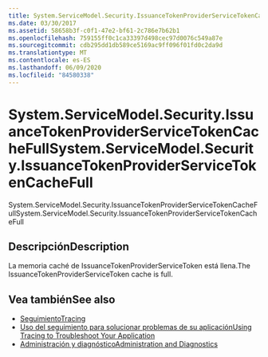 ```yaml
---
title: System.ServiceModel.Security.IssuanceTokenProviderServiceTokenCacheFull
ms.date: 03/30/2017
ms.assetid: 58658b3f-c0f1-47e2-bf61-2c786e7b62b1
ms.openlocfilehash: 759155ff0c1ca33397d498cec97d0076c549a87e
ms.sourcegitcommit: cdb295dd1db589ce5169ac9ff096f01fd0c2da9d
ms.translationtype: MT
ms.contentlocale: es-ES
ms.lasthandoff: 06/09/2020
ms.locfileid: "84580338"
---
```

# <a name="systemservicemodelsecurityissuancetokenproviderservicetokencachefull"></a><span data-ttu-id="d0094-102">System.ServiceModel.Security.IssuanceTokenProviderServiceTokenCacheFull</span><span class="sxs-lookup"><span data-stu-id="d0094-102">System.ServiceModel.Security.IssuanceTokenProviderServiceTokenCacheFull</span></span>
<span data-ttu-id="d0094-103">System.ServiceModel.Security.IssuanceTokenProviderServiceTokenCacheFull</span><span class="sxs-lookup"><span data-stu-id="d0094-103">System.ServiceModel.Security.IssuanceTokenProviderServiceTokenCacheFull</span></span>  
  
## <a name="description"></a><span data-ttu-id="d0094-104">Descripción</span><span class="sxs-lookup"><span data-stu-id="d0094-104">Description</span></span>  
 <span data-ttu-id="d0094-105">La memoria caché de IssuanceTokenProviderServiceToken está llena.</span><span class="sxs-lookup"><span data-stu-id="d0094-105">The IssuanceTokenProviderServiceToken cache is full.</span></span>  
  
## <a name="see-also"></a><span data-ttu-id="d0094-106">Vea también</span><span class="sxs-lookup"><span data-stu-id="d0094-106">See also</span></span>

- [<span data-ttu-id="d0094-107">Seguimiento</span><span class="sxs-lookup"><span data-stu-id="d0094-107">Tracing</span></span>](index.md)
- [<span data-ttu-id="d0094-108">Uso del seguimiento para solucionar problemas de su aplicación</span><span class="sxs-lookup"><span data-stu-id="d0094-108">Using Tracing to Troubleshoot Your Application</span></span>](using-tracing-to-troubleshoot-your-application.md)
- [<span data-ttu-id="d0094-109">Administración y diagnóstico</span><span class="sxs-lookup"><span data-stu-id="d0094-109">Administration and Diagnostics</span></span>](../index.md)
